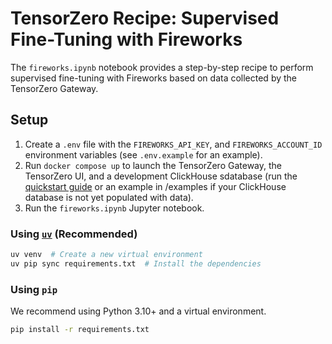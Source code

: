 # TensorZero Recipe: Supervised Fine-Tuning with Fireworks

The `fireworks.ipynb` notebook provides a step-by-step recipe to perform supervised fine-tuning with Fireworks based on data collected by the TensorZero Gateway.

## Setup

1. Create a `.env` file with the `FIREWORKS_API_KEY`, and `FIREWORKS_ACCOUNT_ID` environment variables (see `.env.example` for an example).
2. Run `docker compose up` to launch the TensorZero Gateway, the TensorZero UI, and a development ClickHouse sdatabase (run the [quickstart guide](https://www.tensorzero.com/docs/quickstart/) or an example in /examples if your ClickHouse database is not yet populated with data).
3. Run the `fireworks.ipynb` Jupyter notebook.

### Using [`uv`](https://github.com/astral-sh/uv) (Recommended)

```bash
uv venv  # Create a new virtual environment
uv pip sync requirements.txt  # Install the dependencies
```

### Using `pip`

We recommend using Python 3.10+ and a virtual environment.

```bash
pip install -r requirements.txt
```
